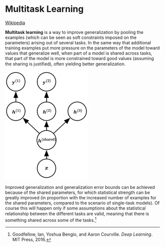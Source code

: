 # Multitask Learning
[Wikipedia](https://en.wikipedia.org/wiki/Multi-task_learning)

**Multitask learning** is a way to improve generalization by pooling the examples (which can be seen as soft constraints imposed on the parameters) arising out of several tasks. In the same way that additional training examples put more pressure on the parameters of the model toward values that generalize well, when part of a model is shared across tasks, that part of the model is more constrained toward good values (assuming the sharing is justiﬁed), often yielding better generalization.

![](images/multitask.png)

Improved generalization and generalization error bounds can be achieved because of the shared parameters, for which statistical strength can be greatly improved (in proportion with the increased number of examples for the shared parameters, compared to the scenario of single-task models). Of course this will happen only if some assumptions about the statistical relationship between the diﬀerent tasks are valid, meaning that there is something shared across some of the tasks.[^deeplearning]


[^deeplearning]: Goodfellow, Ian, Yoshua Bengio, and Aaron Courville. _Deep Learning_. MIT Press, 2016.